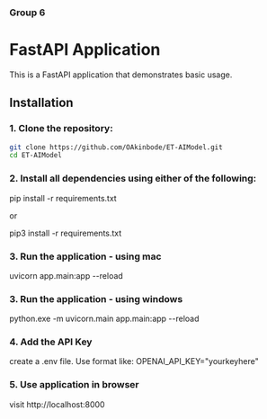 ### Group 6

# FastAPI Application

This is a FastAPI application that demonstrates basic usage.

## Installation

### 1. Clone the repository:

```bash
git clone https://github.com/OAkinbode/ET-AIModel.git
cd ET-AIModel

```

### 2. Install all dependencies using either of the following:

pip install -r requirements.txt

or

pip3 install -r requirements.txt

### 3. Run the application - using mac

uvicorn app.main:app --reload

### 3. Run the application - using windows

python.exe -m uvicorn.main app.main:app --reload

### 4. Add the API Key

create a .env file. Use format like: OPENAI_API_KEY="yourkeyhere"

### 5. Use application in browser

visit http://localhost:8000
